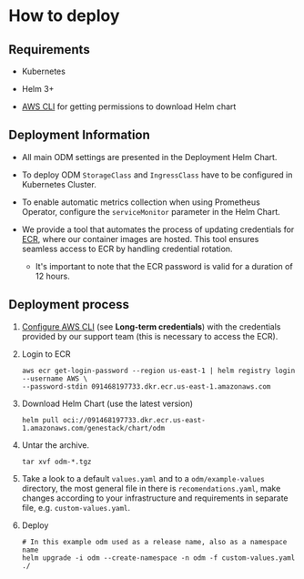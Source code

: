 # How to deploy

## Requirements

- Kubernetes

- Helm 3+

- [AWS CLI](https://docs.aws.amazon.com/cli/latest/userguide/getting-started-install.html) for getting permissions to download Helm chart

## Deployment Information

- All main ODM settings are presented in the Deployment Helm Chart.

- To deploy ODM `StorageClass` and `IngressClass` have to be configured in Kubernetes Cluster.

- To enable automatic metrics collection when using Prometheus Operator, configure the `serviceMonitor` parameter in the Helm Chart.

- We provide a tool that automates the process of updating credentials for [ECR](https://aws.amazon.com/ecr/), where our container images are hosted.
This tool ensures seamless access to ECR by handling credential rotation.

    - It's important to note that the ECR password is valid for a duration of 12 hours.

## Deployment process

1. [Configure AWS CLI](https://docs.aws.amazon.com/cli/latest/userguide/getting-started-quickstart.html#getting-started-quickstart-new) (see **Long-term credentials**) with the credentials provided by our support team (this is necessary to access the ECR).

2. Login to ECR

    ```shell
    aws ecr get-login-password --region us-east-1 | helm registry login --username AWS \
    --password-stdin 091468197733.dkr.ecr.us-east-1.amazonaws.com
    ```

3. Download Helm Chart (use the latest version)

    ```shell
    helm pull oci://091468197733.dkr.ecr.us-east-1.amazonaws.com/genestack/chart/odm
    ```

4. Untar the archive.

    ```shell
    tar xvf odm-*.tgz
    ```

5. Take a look to a default `values.yaml` and to a `odm/example-values` directory, the most general file in there is `recomendations.yaml`, make changes according to your infrastructure and requirements in separate file, e.g. `custom-values.yaml`.

6. Deploy

    ```shell
    # In this example odm used as a release name, also as a namespace name
    helm upgrade -i odm --create-namespace -n odm -f custom-values.yaml ./
    ```
